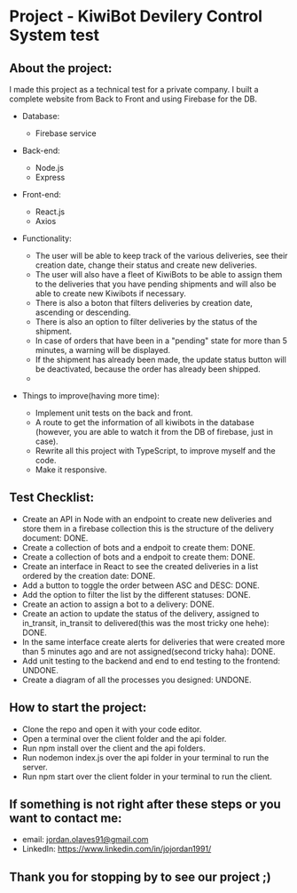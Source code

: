 # Project - KiwiBot Devilery Control System test

## About the project:

  I made this project as a technical test for a private company. I built a complete website from Back to Front and using Firebase for the DB.

  - Database:
      - Firebase service

  - Back-end:
      - Node.js
      - Express

  - Front-end:
      - React.js
      - Axios
        
  - Functionality:
      - The user will be able to keep track of the various deliveries, see their creation date, change their status and create new deliveries.
      - The user will also have a fleet of KiwiBots to be able to assign them to the deliveries that you have pending shipments and will also be able to create new Kiwibots if necessary.
      - There is also a boton that filters deliveries by creation date, ascending or descending.
      - There is also an option to filter deliveries by the status of the shipment.
      - In case of orders that have been in a "pending" state for more than 5 minutes, a warning will be displayed.
      - If the shipment has already been made, the update status button will be deactivated, because the order has already been shipped.
      - 
  - Things to improve(having more time):
      - Implement unit tests on the back and front.
      - A route to get the information of all kiwibots in the database (however, you are able to watch it from the DB of firebase, just in case).
      - Rewrite all this project with TypeScript, to improve myself and the code.
      - Make it responsive.

 ## Test Checklist:

  - Create an API in Node with an endpoint to create new deliveries and store them in a firebase collection this is the structure of the delivery document: DONE.
  - Create a collection of bots and a endpoit to create them: DONE.
  - Create a collection of bots and a endpoit to create them: DONE.
  - Create an interface in React to see the created deliveries in a list ordered by the creation date: DONE.
  - Add a button to toggle the order between ASC and DESC: DONE.
  - Add the option to filter the list by the different statuses: DONE.
  - Create an action to assign a bot to a delivery: DONE.
  - Create an action to update the status of the delivery, assigned to in_transit, in_transit to delivered(this was the most tricky one hehe): DONE.
  - In the same interface create alerts for deliveries that were created more than 5 minutes ago and are not assigned(second tricky haha): DONE.
  - Add unit testing to the backend and end to end testing to the frontend: UNDONE.
  - Create a diagram of all the processes you designed: UNDONE.
  
 ## How to start the project:
 
   - Clone the repo and open it with your code editor.
   - Open a terminal over the client folder and the api folder.
   - Run npm install over the client and the api folders.
   - Run nodemon index.js over the api folder in your terminal to run the server.
   - Run npm start over the client folder in your terminal to run the client.

 ## If something is not right after these steps or you want to contact me:
 
   - email: jordan.olaves91@gmail.com
   - LinkedIn: https://www.linkedin.com/in/jojordan1991/

 ## Thank you for stopping by to see our project ;)
